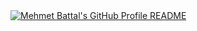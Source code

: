 <a href="https://github.com/memit0/memit0">
  <picture>
    <source media="(prefers-color-scheme: dark)" srcset="https://raw.githubusercontent.com/memit0/memit0/main/dark_mode.svg">
    <img alt="Mehmet Battal's GitHub Profile README" src="https://raw.githubusercontent.com/memit0/memit0/main/light_mode.svg">
  </picture>
</a>
